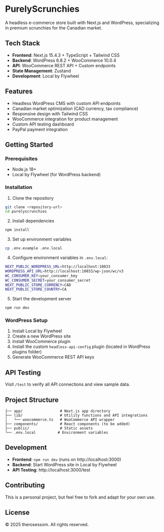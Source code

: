 # PurelyScrunchies

A headless e-commerce store built with Next.js and WordPress, specializing in premium scrunchies for the Canadian market.

## Tech Stack

- **Frontend**: Next.js 15.4.3 + TypeScript + Tailwind CSS
- **Backend**: WordPress 6.8.2 + WooCommerce 10.0.4
- **API**: WooCommerce REST API + Custom endpoints
- **State Management**: Zustand
- **Development**: Local by Flywheel

## Features

- Headless WordPress CMS with custom API endpoints
- Canadian market optimization (CAD currency, tax compliance)
- Responsive design with Tailwind CSS
- WooCommerce integration for product management
- Custom API testing dashboard
- PayPal payment integration

## Getting Started

### Prerequisites

- Node.js 18+
- Local by Flywheel (for WordPress backend)

### Installation

1. Clone the repository
```bash
git clone <repository-url>
cd purelyscrunchies
```

2. Install dependencies
```bash
npm install
```

3. Set up environment variables
```bash
cp .env.example .env.local
```

4. Configure environment variables in `.env.local`:
```bash
NEXT_PUBLIC_WORDPRESS_URL=http://localhost:10033
WORDPRESS_API_URL=http://localhost:10033/wp-json/wc/v3
WC_CONSUMER_KEY=your_consumer_key
WC_CONSUMER_SECRET=your_consumer_secret
NEXT_PUBLIC_STORE_CURRENCY=CAD
NEXT_PUBLIC_STORE_COUNTRY=CA
```

5. Start the development server
```bash
npm run dev
```

### WordPress Setup

1. Install Local by Flywheel
2. Create a new WordPress site
3. Install WooCommerce plugin
4. Install the custom `headless-api-config` plugin (located in WordPress plugins folder)
5. Generate WooCommerce REST API keys

## API Testing

Visit `/test` to verify all API connections and view sample data.

## Project Structure

```
├── app/                 # Next.js app directory
├── lib/                 # Utility functions and API integrations
│   └── woocommerce.ts   # WooCommerce API wrapper
├── components/          # React components (to be added)
├── public/              # Static assets
└── .env.local          # Environment variables
```

## Development

- **Frontend**: `npm run dev` (runs on http://localhost:3000)
- **Backend**: Start WordPress site in Local by Flywheel
- **API Testing**: http://localhost:3000/test

## Contributing

This is a personal project, but feel free to fork and adapt for your own use.

## License

© 2025 therosessom. All rights reserved.